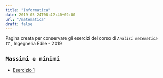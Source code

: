 ```yaml
---
title: "Informatica"
date: 2019-05-24T08:42:40+02:00
url: "/matematica"
draft: false
---
```


Pagina creata per conservare gli esercizi del corso di *`Analisi matematica II`* , Ingegneria Edile - 2019

`Massimi e minimi`
---
* [Esercizio 1](/Max_Min1/)
